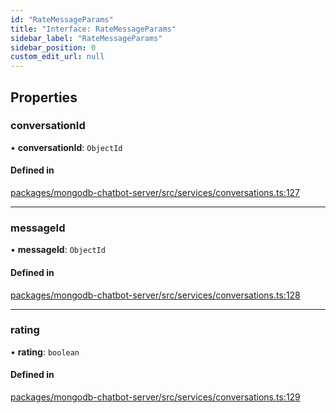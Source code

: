 ```yaml
---
id: "RateMessageParams"
title: "Interface: RateMessageParams"
sidebar_label: "RateMessageParams"
sidebar_position: 0
custom_edit_url: null
---
```


## Properties

### conversationId

• **conversationId**: `ObjectId`

#### Defined in

[packages/mongodb-chatbot-server/src/services/conversations.ts:127](https://github.com/mongodben/chatbot/blob/2994a88/packages/mongodb-chatbot-server/src/services/conversations.ts#L127)

___

### messageId

• **messageId**: `ObjectId`

#### Defined in

[packages/mongodb-chatbot-server/src/services/conversations.ts:128](https://github.com/mongodben/chatbot/blob/2994a88/packages/mongodb-chatbot-server/src/services/conversations.ts#L128)

___

### rating

• **rating**: `boolean`

#### Defined in

[packages/mongodb-chatbot-server/src/services/conversations.ts:129](https://github.com/mongodben/chatbot/blob/2994a88/packages/mongodb-chatbot-server/src/services/conversations.ts#L129)
